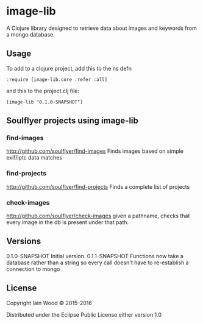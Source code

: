 # image-lib

A Clojure library designed to retrieve data about images and keywords from a mongo database.

## Usage

To add to a clojure project, add this to the ns defn

    :require [image-lib.core :refer :all]

and this to the project.clj file:

    [image-lib "0.1.0-SNAPSHOT"]
    
## Soulflyer projects using image-lib

### find-images
http://github.com/soulflyer/find-images
Finds images based on simple exif/iptc data matches

### find-projects
http://github.com/soulflyer/find-projects
Finds a complete list of projects

### check-images
http://github.com/soulflyer/check-images
given a pathname, checks that every image in the db is present under that path.

## Versions

0.1.0-SNAPSHOT Initial version.
0.1.1-SNAPSHOT Functions now take a database rather than a string so every call doesn't have to re-establish a connection to mongo

## License

Copyright Iain Wood © 2015-2016

Distributed under the Eclipse Public License either version 1.0 
